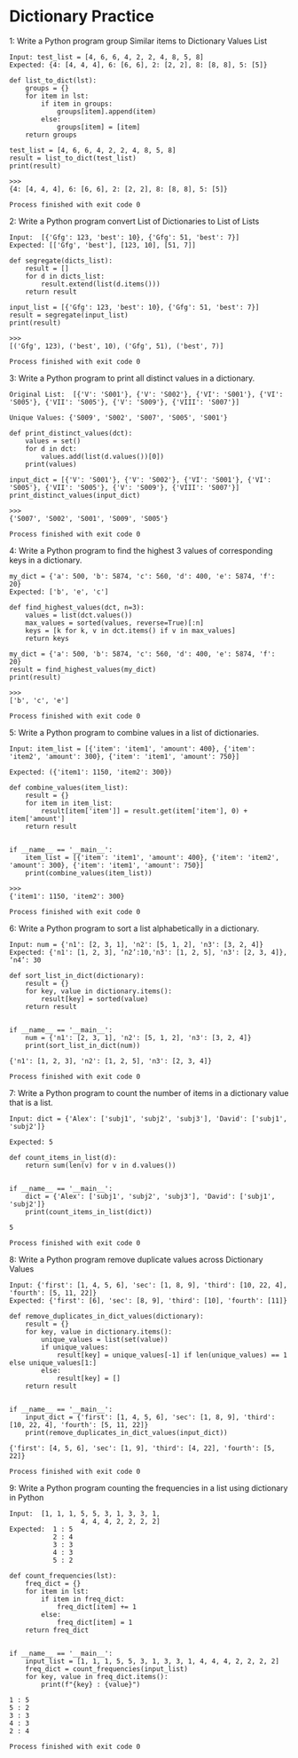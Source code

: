 # Dictionary Practice

1: Write a Python program group Similar items to Dictionary Values List

```
Input: test_list = [4, 6, 6, 4, 2, 2, 4, 8, 5, 8] 
Expected: {4: [4, 4, 4], 6: [6, 6], 2: [2, 2], 8: [8, 8], 5: [5]}
``` 

```commandline
def list_to_dict(lst):
    groups = {}
    for item in lst:
        if item in groups:
            groups[item].append(item)
        else:
            groups[item] = [item]
    return groups

test_list = [4, 6, 6, 4, 2, 2, 4, 8, 5, 8]
result = list_to_dict(test_list)
print(result)

>>>
{4: [4, 4, 4], 6: [6, 6], 2: [2, 2], 8: [8, 8], 5: [5]}

Process finished with exit code 0
```

2: Write a Python program convert List of Dictionaries to List of Lists

```
Input:  [{'Gfg': 123, 'best': 10}, {'Gfg': 51, 'best': 7}] 
Expected: [['Gfg', 'best'], [123, 10], [51, 7]] 
```

```commandline
def segregate(dicts_list):
    result = []
    for d in dicts_list:
        result.extend(list(d.items()))
    return result

input_list = [{'Gfg': 123, 'best': 10}, {'Gfg': 51, 'best': 7}]
result = segregate(input_list)
print(result)

>>>
[('Gfg', 123), ('best', 10), ('Gfg', 51), ('best', 7)]

Process finished with exit code 0
```

3: Write a Python program to print all distinct values in a dictionary.

```
Original List:  [{'V': 'S001'}, {'V': 'S002'}, {'VI': 'S001'}, {'VI': 'S005'}, {'VII': 'S005'}, {'V': 'S009'}, {'VIII': 'S007'}]        
                                                                                    
Unique Values: {'S009', 'S002', 'S007', 'S005', 'S001'}  
```

```commandline
def print_distinct_values(dct):
    values = set()
    for d in dct:
        values.add(list(d.values())[0])
    print(values)

input_dict = [{'V': 'S001'}, {'V': 'S002'}, {'VI': 'S001'}, {'VI': 'S005'}, {'VII': 'S005'}, {'V': 'S009'}, {'VIII': 'S007'}]
print_distinct_values(input_dict)

>>>
{'S007', 'S002', 'S001', 'S009', 'S005'}

Process finished with exit code 0
```

4: Write a Python program to find the highest 3 values of corresponding keys in a dictionary.

```
my_dict = {'a': 500, 'b': 5874, 'c': 560, 'd': 400, 'e': 5874, 'f': 20}
Expected: ['b', 'e', 'c']
```

```commandline
def find_highest_values(dct, n=3):
    values = list(dct.values())
    max_values = sorted(values, reverse=True)[:n]
    keys = [k for k, v in dct.items() if v in max_values]
    return keys

my_dict = {'a': 500, 'b': 5874, 'c': 560, 'd': 400, 'e': 5874, 'f': 20}
result = find_highest_values(my_dict)
print(result)

>>>
['b', 'c', 'e']

Process finished with exit code 0

```

5: Write a Python program to combine values in a list of dictionaries.

```
Input: item_list = [{'item': 'item1', 'amount': 400}, {'item': 'item2', 'amount': 300}, {'item': 'item1', 'amount': 750}]

Expected: ({'item1': 1150, 'item2': 300})
```

```commandline
def combine_values(item_list):
    result = {}
    for item in item_list:
        result[item['item']] = result.get(item['item'], 0) + item['amount']
    return result


if __name__ == '__main__':
    item_list = [{'item': 'item1', 'amount': 400}, {'item': 'item2', 'amount': 300}, {'item': 'item1', 'amount': 750}]
    print(combine_values(item_list))
    
>>>
{'item1': 1150, 'item2': 300}

Process finished with exit code 0
```

6: Write a Python program to sort a list alphabetically in a dictionary.

```
Input: num = {'n1': [2, 3, 1], 'n2': [5, 1, 2], 'n3': [3, 2, 4]}
Expected: {'n1': [1, 2, 3], ‘n2’:10,'n3': [1, 2, 5], 'n3': [2, 3, 4]}, ‘n4’: 30
```

```commandline
def sort_list_in_dict(dictionary):
    result = {}
    for key, value in dictionary.items():
        result[key] = sorted(value)
    return result


if __name__ == '__main__':
    num = {'n1': [2, 3, 1], 'n2': [5, 1, 2], 'n3': [3, 2, 4]}
    print(sort_list_in_dict(num))
```

```commandline
{'n1': [1, 2, 3], 'n2': [1, 2, 5], 'n3': [2, 3, 4]}

Process finished with exit code 0
```

7: Write a Python program to count the number of items in a dictionary value that is a list.

```
Input: dict = {'Alex': ['subj1', 'subj2', 'subj3'], 'David': ['subj1', 'subj2']}

Expected: 5
```

```commandline
def count_items_in_list(d):
    return sum(len(v) for v in d.values())


if __name__ == '__main__':
    dict = {'Alex': ['subj1', 'subj2', 'subj3'], 'David': ['subj1', 'subj2']}
    print(count_items_in_list(dict))
```

```commandline
5

Process finished with exit code 0
```

8: Write a Python program remove duplicate values across Dictionary Values

```
Input: {'first': [1, 4, 5, 6], 'sec': [1, 8, 9], 'third': [10, 22, 4], 'fourth': [5, 11, 22]}
Expected: {'first': [6], 'sec': [8, 9], 'third': [10], 'fourth': [11]}
```

```commandline
def remove_duplicates_in_dict_values(dictionary):
    result = {}
    for key, value in dictionary.items():
        unique_values = list(set(value))
        if unique_values:
            result[key] = unique_values[-1] if len(unique_values) == 1 else unique_values[1:]
        else:
            result[key] = []
    return result


if __name__ == '__main__':
    input_dict = {'first': [1, 4, 5, 6], 'sec': [1, 8, 9], 'third': [10, 22, 4], 'fourth': [5, 11, 22]}
    print(remove_duplicates_in_dict_values(input_dict))
```

```commandline
{'first': [4, 5, 6], 'sec': [1, 9], 'third': [4, 22], 'fourth': [5, 22]}

Process finished with exit code 0

```

9: Write a Python program counting the frequencies in a list using dictionary in Python

```
Input:  [1, 1, 1, 5, 5, 3, 1, 3, 3, 1,
                  4, 4, 4, 2, 2, 2, 2]
Expected:  1 : 5
           2 : 4
           3 : 3
           4 : 3
           5 : 2
```

```commandline
def count_frequencies(lst):
    freq_dict = {}
    for item in lst:
        if item in freq_dict:
            freq_dict[item] += 1
        else:
            freq_dict[item] = 1
    return freq_dict


if __name__ == '__main__':
    input_list = [1, 1, 1, 5, 5, 3, 1, 3, 3, 1, 4, 4, 4, 2, 2, 2, 2]
    freq_dict = count_frequencies(input_list)
    for key, value in freq_dict.items():
        print(f"{key} : {value}")

```

```commandline
1 : 5
5 : 2
3 : 3
4 : 3
2 : 4

Process finished with exit code 0
```